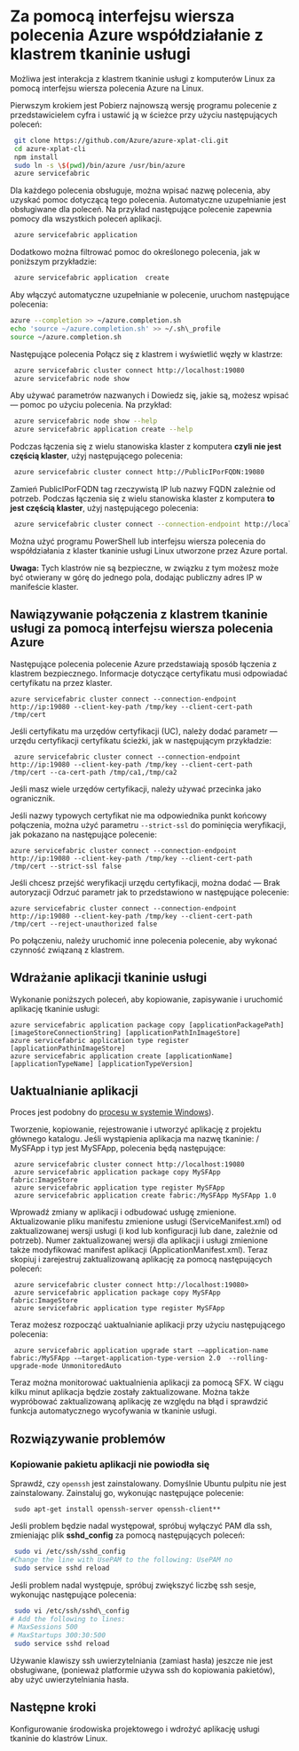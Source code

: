 <properties
   pageTitle="Interakcja z klastrów tkaninie usługi przy użyciu interfejsu wiersza polecenia | Microsoft Azure"
   description="Jak za pomocą interfejsu wiersza polecenia Azure interakcji z klastrem tkaninie usługi"
   services="service-fabric"
   documentationCenter=".net"
   authors="mani-ramaswamy"
   manager="timlt"
   editor=""/>

<tags
   ms.service="service-fabric"
   ms.devlang="dotNet"
   ms.topic="article"
   ms.tgt_pltfrm="NA"
   ms.workload="NA"
   ms.date="09/24/2016"
   ms.author="subramar"/>


# <a name="using-the-azure-cli-to-interact-with-a-service-fabric-cluster"></a>Za pomocą interfejsu wiersza polecenia Azure współdziałanie z klastrem tkaninie usługi

Możliwa jest interakcja z klastrem tkaninie usługi z komputerów Linux za pomocą interfejsu wiersza polecenia Azure na Linux.

Pierwszym krokiem jest Pobierz najnowszą wersję programu polecenie z przedstawicielem cyfra i ustawić ją w ścieżce przy użyciu następujących poleceń:

```sh
 git clone https://github.com/Azure/azure-xplat-cli.git
 cd azure-xplat-cli
 npm install
 sudo ln -s \$(pwd)/bin/azure /usr/bin/azure
 azure servicefabric
```

Dla każdego polecenia obsługuje, można wpisać nazwę polecenia, aby uzyskać pomoc dotyczącą tego polecenia. Automatyczne uzupełnianie jest obsługiwane dla poleceń. Na przykład następujące polecenie zapewnia pomocy dla wszystkich poleceń aplikacji. 

```sh
 azure servicefabric application 
```

Dodatkowo można filtrować pomoc do określonego polecenia, jak w poniższym przykładzie:

```sh
 azure servicefabric application  create
```

Aby włączyć automatyczne uzupełnianie w polecenie, uruchom następujące polecenia:

```sh
azure --completion >> ~/azure.completion.sh
echo 'source ~/azure.completion.sh' >> ~/.sh\_profile
source ~/azure.completion.sh
```

Następujące polecenia Połącz się z klastrem i wyświetlić węzły w klastrze:

```sh
 azure servicefabric cluster connect http://localhost:19080
 azure servicefabric node show
```

Aby używać parametrów nazwanych i Dowiedz się, jakie są, możesz wpisać — pomoc po użyciu polecenia. Na przykład:

```sh
 azure servicefabric node show --help
 azure servicefabric application create --help
```

Podczas łączenia się z wielu stanowiska klaster z komputera **czyli nie jest częścią klaster**, użyj następującego polecenia:

```sh
 azure servicefabric cluster connect http://PublicIPorFQDN:19080
```

Zamień PublicIPorFQDN tag rzeczywistą IP lub nazwy FQDN zależnie od potrzeb. Podczas łączenia się z wielu stanowiska klaster z komputera **to jest częścią klaster**, użyj następującego polecenia:

```sh
 azure servicefabric cluster connect --connection-endpoint http://localhost:19080 --client-connection-endpoint PublicIPorFQDN:19000
```

Można użyć programu PowerShell lub interfejsu wiersza polecenia do współdziałania z klaster tkaninie usługi Linux utworzone przez Azure portal. 

**Uwaga:** Tych klastrów nie są bezpieczne, w związku z tym możesz może być otwierany w górę do jednego pola, dodając publiczny adres IP w manifeście klaster.



## <a name="using-the-azure-cli-to-connect-to-a-service-fabric-cluster"></a>Nawiązywanie połączenia z klastrem tkaninie usługi za pomocą interfejsu wiersza polecenia Azure

Następujące polecenia polecenie Azure przedstawiają sposób łączenia z klastrem bezpiecznego. Informacje dotyczące certyfikatu musi odpowiadać certyfikatu na przez klaster.

```
azure servicefabric cluster connect --connection-endpoint http://ip:19080 --client-key-path /tmp/key --client-cert-path /tmp/cert
```
 
Jeśli certyfikatu ma urzędów certyfikacji (UC), należy dodać parametr — urzędu certyfikacji certyfikatu ścieżki, jak w następującym przykładzie: 

```
 azure servicefabric cluster connect --connection-endpoint http://ip:19080 --client-key-path /tmp/key --client-cert-path /tmp/cert --ca-cert-path /tmp/ca1,/tmp/ca2 
```
Jeśli masz wiele urzędów certyfikacji, należy używać przecinka jako ogranicznik.
 
Jeśli nazwy typowych certyfikat nie ma odpowiednika punkt końcowy połączenia, można użyć parametru `--strict-ssl` do pominięcia weryfikacji, jak pokazano na następujące polecenie: 

```
azure servicefabric cluster connect --connection-endpoint http://ip:19080 --client-key-path /tmp/key --client-cert-path /tmp/cert --strict-ssl false 
```
 
Jeśli chcesz przejść weryfikacji urzędu certyfikacji, można dodać — Brak autoryzacji Odrzuć parametr jak to przedstawiono w następujące polecenie: 

```
azure servicefabric cluster connect --connection-endpoint http://ip:19080 --client-key-path /tmp/key --client-cert-path /tmp/cert --reject-unauthorized false 
```
 
Po połączeniu, należy uruchomić inne polecenia polecenie, aby wykonać czynność związaną z klastrem. 

## <a name="deploying-your-service-fabric-application"></a>Wdrażanie aplikacji tkaninie usługi

Wykonanie poniższych poleceń, aby kopiowanie, zapisywanie i uruchomić aplikację tkaninie usługi:

```
azure servicefabric application package copy [applicationPackagePath] [imageStoreConnectionString] [applicationPathInImageStore]
azure servicefabric application type register [applicationPathinImageStore]
azure servicefabric application create [applicationName] [applicationTypeName] [applicationTypeVersion]
```


## <a name="upgrading-your-application"></a>Uaktualnianie aplikacji

Proces jest podobny do [procesu w systemie Windows](service-fabric-application-upgrade-tutorial-powershell.md)).

Tworzenie, kopiowanie, rejestrowanie i utworzyć aplikację z projektu głównego katalogu. Jeśli wystąpienia aplikacja ma nazwę tkaninie: / MySFApp i typ jest MySFApp, polecenia będą następujące:

```
 azure servicefabric cluster connect http://localhost:19080
 azure servicefabric application package copy MySFApp fabric:ImageStore
 azure servicefabric application type register MySFApp
 azure servicefabric application create fabric:/MySFApp MySFApp 1.0
```

Wprowadź zmiany w aplikacji i odbudować usługę zmienione.  Aktualizowanie pliku manifestu zmienione usługi (ServiceManifest.xml) od zaktualizowanej wersji usługi (i kod lub konfiguracji lub dane, zależnie od potrzeb). Numer zaktualizowanej wersji dla aplikacji i usługi zmienione także modyfikować manifest aplikacji (ApplicationManifest.xml).  Teraz skopiuj i zarejestruj zaktualizowaną aplikację za pomocą następujących poleceń:

```
 azure servicefabric cluster connect http://localhost:19080>
 azure servicefabric application package copy MySFApp fabric:ImageStore
 azure servicefabric application type register MySFApp
```

Teraz możesz rozpocząć uaktualnianie aplikacji przy użyciu następującego polecenia:

```
 azure servicefabric application upgrade start -–application-name fabric:/MySFApp -–target-application-type-version 2.0  --rolling-upgrade-mode UnmonitoredAuto
```

Teraz można monitorować uaktualnienia aplikacji za pomocą SFX. W ciągu kilku minut aplikacja będzie zostały zaktualizowane.  Można także wypróbować zaktualizowaną aplikację ze względu na błąd i sprawdzić funkcja automatycznego wycofywania w tkaninie usługi.

## <a name="troubleshooting"></a>Rozwiązywanie problemów

### <a name="copying-of-the-application-package-does-not-succeed"></a>Kopiowanie pakietu aplikacji nie powiodła się

Sprawdź, czy `openssh` jest zainstalowany. Domyślnie Ubuntu pulpitu nie jest zainstalowany. Zainstaluj go, wykonując następujące polecenie:

```
 sudo apt-get install openssh-server openssh-client**
```

Jeśli problem będzie nadal występował, spróbuj wyłączyć PAM dla ssh, zmieniając plik **sshd_config** za pomocą następujących poleceń:

```sh
 sudo vi /etc/ssh/sshd_config
#Change the line with UsePAM to the following: UsePAM no
 sudo service sshd reload
```

Jeśli problem nadal występuje, spróbuj zwiększyć liczbę ssh sesje, wykonując następujące polecenia:

```sh
 sudo vi /etc/ssh/sshd\_config
# Add the following to lines:
# MaxSessions 500
# MaxStartups 300:30:500
 sudo service sshd reload
```
Używanie klawiszy ssh uwierzytelniania (zamiast hasła) jeszcze nie jest obsługiwane, (ponieważ platformie używa ssh do kopiowania pakietów), aby użyć uwierzytelniania hasła.


## <a name="next-steps"></a>Następne kroki

Konfigurowanie środowiska projektowego i wdrożyć aplikację usługi tkaninie do klastrów Linux.
